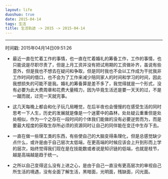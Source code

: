 ```yaml
---
layout: life
duoshuo: true
date: 2015-04-14
tags: 生活
title: 生活轨迹 -> 2015 -> 2015-04-14
---
```


*******

时间戳: 2015年04月14日09:51:26

* 最近一直在忙着工作的事情，也一直在忙着婚礼的筹备工作，工作的事情，也只能说是尽职尽责了，但是上月工资并没有把试用期的工资做补齐，虽说有些意外，但是我也不想去在疑问和争取，但是同时我也不会以工作成为干扰我非工作时间的借口，也不会为了工作来减少陪同家人的时间和学习的时间，因此我想损失的可能不是我。婚礼的筹备算是差不多了，我觉得就是一个形式，没有必要为此大费周章和花费大量精力，因为毕竟生活还是要一天天的过，不是一蹴而就，过完一天就完事。

* 这几天每晚上都会和化子玩几局睡觉，在后半夜也会慢慢的在感受生活的同时思考一下人生，历史的发展就是像是一个迷雾中的森林，处处疑云重重但是处处相似，作为一个之存在一段时间的个体我们能做的没有必要逆势而为，而是要最大程度的获取生存所必须的资源同时让自己的同伴能在变迁中生存下去。

* 一直在做一些理工类的东西，有些使自己的大脑变得条理化，但是总感觉缺少点什么，或许是由于自己层次太低端，在更高端的时候应该会上升到形而上学的层次，始终觉得我们现在是在技能数或者说是知识链的低端，也就是枝节，越是高端越是趋于统一。

* 之所以自己变得这么没有上进之心，是由于自己一直没有更高层次的审视自己所生活的境遇，没有全面了解生活，黑暗面，光明面，残缺面，闪光面。

